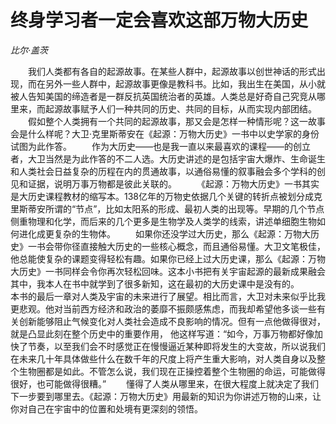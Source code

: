 # 终身学习者一定会喜欢这部万物大历史

<i>比尔·盖茨</i>

&emsp;&emsp;我们人类都有各自的起源故事。在某些人群中，起源故事以创世神话的形式出现，而在另外一些人群中，起源故事更像是教科书。比如，我出生在美国，从小就被人告知美国的缔造者是一群反抗英国统治者的英雄。人类总是好奇自己究竞从哪里来，而起源故事赋予人们一种共同的历史、共同的目标，从而实现内部团结。
&emsp;&emsp;假如整个人类拥有一个共同的起源故事，那又会是怎样一种情形呢？这一故事会是什么样呢？大卫·克里斯蒂安在《起源：万物大历史》一书中以史学家的身份试图为此作答。
&emsp;&emsp;作为大历史——也是我一直以来最喜欢的课程——的创立者，大卫当然是为此作答的不二人选。大历史讲述的是包括宇宙大爆炸、生命诞生和人类社会日益复杂的历程在内的贯通故事，以通俗易懂的叙事融会多个学科的创见和证据，说明万事万物都是彼此关联的。
&emsp;&emsp;《起源：万物大历史》一书其实是大历史课程教材的缩写本。138亿年的万物史依据几个关键的转折点被划分成克里斯蒂安所谓的“节点”，比如太阳系的形成、最初人类的出现等。早期的几个节点侧重物理和化学，而后来的几个更多是生物学及人类学的线索，讲述单细胞生物如何进化成更复杂的生物体。
&emsp;&emsp;如果你还没学过大历史，那么《起源：万物大历史》一书会带你径直接触大历史的一些核心概念，而且通俗易懂。大卫文笔极佳，他总能使复杂的课题变得轻松有趣。如果你已经上过大历史课，那么《起源：万物大历史》一书同样会令你再次轻松回味。这本小书把有关宇宙起源的最新成果融会其中，我本人在书中就学到了很多新知，这在最初的大历史课中是没有的。
&emsp;&emsp;本书的最后一章对人类及宇宙的未来进行了展望。相比而言，大卫对未来似乎比我更悲观。他对当前西方经济和政治的萎靡不振颇感焦虑，而我却希望他多谈一些有关创新能够阻止气候变化对人类社会造成不良影响的情况。但有一点他做得很对， 就是凸显此刻在整个历史中的重要作用， 他这样写道：“如今，万事万物都好像加快了节奏，以至我们会不时感觉正在慢慢逼近某种即将发生的大变故，所以说我们在未来几十年具体做些什么在数千年的尺度上将产生重大影响，对人类自身以及整个生物圈都是如此。不管怎么说，我们现在正操控着整个生物圈的命运，可能做得很好，也可能做得很糟。”
&emsp;&emsp;懂得了人类从哪里来，在很大程度上就决定了我们下一步要到哪里去。《起源：万物大历史》用最新的知识为你讲述万物的山来，让你对自己在宇宙中的位置和处境有更深刻的领悟。